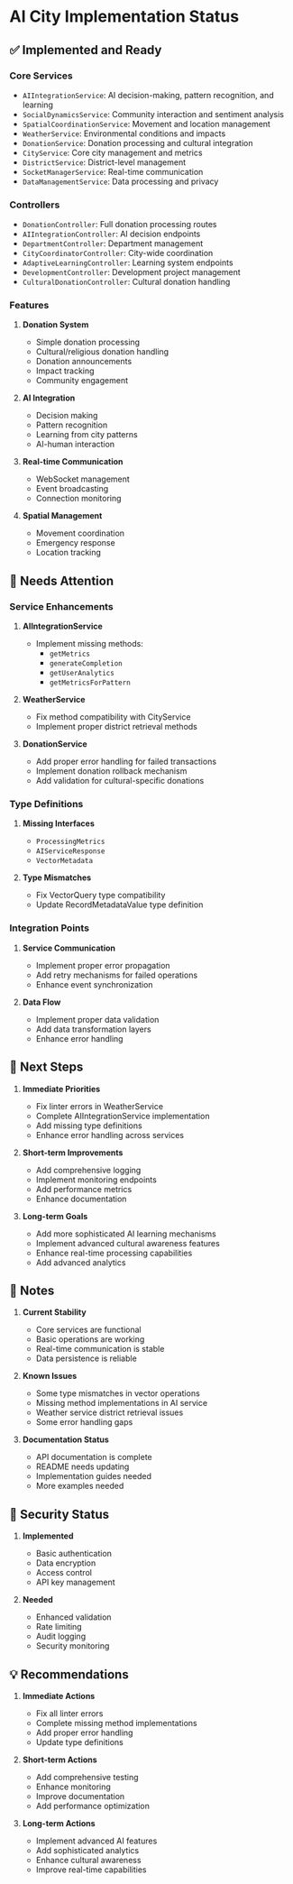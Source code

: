 # AI City Implementation Status

## ✅ Implemented and Ready

### Core Services

- `AIIntegrationService`: AI decision-making, pattern recognition, and learning
- `SocialDynamicsService`: Community interaction and sentiment analysis
- `SpatialCoordinationService`: Movement and location management
- `WeatherService`: Environmental conditions and impacts
- `DonationService`: Donation processing and cultural integration
- `CityService`: Core city management and metrics
- `DistrictService`: District-level management
- `SocketManagerService`: Real-time communication
- `DataManagementService`: Data processing and privacy

### Controllers

- `DonationController`: Full donation processing routes
- `AIIntegrationController`: AI decision endpoints
- `DepartmentController`: Department management
- `CityCoordinatorController`: City-wide coordination
- `AdaptiveLearningController`: Learning system endpoints
- `DevelopmentController`: Development project management
- `CulturalDonationController`: Cultural donation handling

### Features

1. **Donation System**

   - Simple donation processing
   - Cultural/religious donation handling
   - Donation announcements
   - Impact tracking
   - Community engagement

2. **AI Integration**

   - Decision making
   - Pattern recognition
   - Learning from city patterns
   - AI-human interaction

3. **Real-time Communication**

   - WebSocket management
   - Event broadcasting
   - Connection monitoring

4. **Spatial Management**
   - Movement coordination
   - Emergency response
   - Location tracking

## 🔄 Needs Attention

### Service Enhancements

1. **AIIntegrationService**

   - Implement missing methods:
     - `getMetrics`
     - `generateCompletion`
     - `getUserAnalytics`
     - `getMetricsForPattern`

2. **WeatherService**

   - Fix method compatibility with CityService
   - Implement proper district retrieval methods

3. **DonationService**
   - Add proper error handling for failed transactions
   - Implement donation rollback mechanism
   - Add validation for cultural-specific donations

### Type Definitions

1. **Missing Interfaces**

   - `ProcessingMetrics`
   - `AIServiceResponse`
   - `VectorMetadata`

2. **Type Mismatches**
   - Fix VectorQuery type compatibility
   - Update RecordMetadataValue type definition

### Integration Points

1. **Service Communication**

   - Implement proper error propagation
   - Add retry mechanisms for failed operations
   - Enhance event synchronization

2. **Data Flow**
   - Implement proper data validation
   - Add data transformation layers
   - Enhance error handling

## 🚀 Next Steps

1. **Immediate Priorities**

   - Fix linter errors in WeatherService
   - Complete AIIntegrationService implementation
   - Add missing type definitions
   - Enhance error handling across services

2. **Short-term Improvements**

   - Add comprehensive logging
   - Implement monitoring endpoints
   - Add performance metrics
   - Enhance documentation

3. **Long-term Goals**
   - Add more sophisticated AI learning mechanisms
   - Implement advanced cultural awareness features
   - Enhance real-time processing capabilities
   - Add advanced analytics

## 📝 Notes

1. **Current Stability**

   - Core services are functional
   - Basic operations are working
   - Real-time communication is stable
   - Data persistence is reliable

2. **Known Issues**

   - Some type mismatches in vector operations
   - Missing method implementations in AI service
   - Weather service district retrieval issues
   - Some error handling gaps

3. **Documentation Status**
   - API documentation is complete
   - README needs updating
   - Implementation guides needed
   - More examples needed

## 🔐 Security Status

1. **Implemented**

   - Basic authentication
   - Data encryption
   - Access control
   - API key management

2. **Needed**
   - Enhanced validation
   - Rate limiting
   - Audit logging
   - Security monitoring

## 💡 Recommendations

1. **Immediate Actions**

   - Fix all linter errors
   - Complete missing method implementations
   - Add proper error handling
   - Update type definitions

2. **Short-term Actions**

   - Add comprehensive testing
   - Enhance monitoring
   - Improve documentation
   - Add performance optimization

3. **Long-term Actions**
   - Implement advanced AI features
   - Add sophisticated analytics
   - Enhance cultural awareness
   - Improve real-time capabilities
